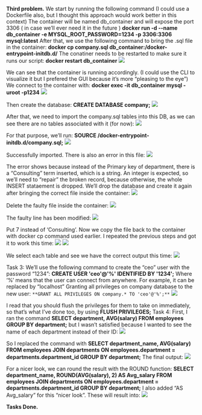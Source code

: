 **Third problem.**
We start by running the following command (I could use a Dockerfile also, but I thought this approach would work better in this context)
The container will be named db_container and will expose the port 3306 ( in case we’ll ever need it in the future )
**docker run -d --name db_container  -e MYSQL_ROOT_PASSWORD=1234 -p 3306:3306 mysql:latest**
After that, we use the following command to bring the .sql file in the container:
**docker cp company.sql db_container:/docker-entrypoint-initdb.d/**
The conatiner needs to be restarted to make sure it runs our script:
**docker restart db_container**
![](./screenshots3/image1.png)

We can see that the container is running accordingly. (I could use the CLI to visualize it but I prefered the GUI because it’s more “pleasing to the eye”)
We connect to the container with:
**docker exec -it db_container mysql -uroot -p1234**
![](./screenshots3/image2.png)

Then create the database:
**CREATE DATABASE company;**
![](./screenshots3/image3.png)

After that, we need to import the company.sql tables into this DB, as we can see there are no tables associated with it (for now):
![](./screenshots3/image4.png)

For that purpose, we’ll run:
**SOURCE /docker-entrypoint-initdb.d/company.sql;**
![](./screenshots3/image5.png)

Successfully imported.
There is also an error in this file:
![](./screenshots3/image6.png)

The error shows because instead of the Primary key of department, there is a “Consulting” term inserted, which is a string. An integer is expected, so we’ll need to “repair” the broken record, because otherwise, the whole INSERT stataement is dropped.
We’ll drop the database and create it again after bringing the correct file inside the container:
![](./screenshots3/image7.png)

Delete the faulty file inside the container:
![](./screenshots3/image8.png)

The faulty line has been modified:
![](./screenshots3/image9.png)

Put 7 instead of ‘Consulting’.
Now we copy the file back to the container with docker cp command used earlier.
I repeated the previous steps and got it to work this time:
![](./screenshots3/image10.png)
![](./screenshots3/image11.png)

We select each table and see we have the correct output this time:
![](./screenshots3/image12.png)

Task 3:
We’ll use the following command to create the “ceo” user with the password “1234”:
**CREATE USER 'ceo'@'%' IDENTIFIED BY '1234';**
Where ‘%’ means that the user can connect from anywhere. For example, it can be replaced by “localhost”
Granting all privileges on company database to the new user:
`**GRANT ALL PRIVILEGES ON company.* TO 'ceo'@'%';**`
![](./screenshots3/image13.png)

I read that you should flush the privileges for them to take on immediately, so that’s what I’ve done too, by using **FLUSH PRIVILEGES;**
Task 4:
First, I ran the command **SELECT department, AVG(salary) FROM employees GROUP BY department;** but I wasn’t satisfied because I wanted to see the name of each department instead of their ID:
![](./screenshots3/image14.png)

So I replaced the command with **SELECT department_name, AVG(salary) FROM employees JOIN departments ON employees.department = departments.department_id GROUP BY department;**
The final output:
![](./screenshots3/image15.png)

For a nicer look, we can round the result with the ROUND function:
**SELECT department_name, ROUND(AVG(salary), 2) AS Avg_salary FROM employees JOIN departments ON employees.department = departments.department_id GROUP BY department;**
I also added “AS Avg_salary” for this “nicer look”.
These will result into:
![](./screenshots3/image16.png)

**Tasks Done.**